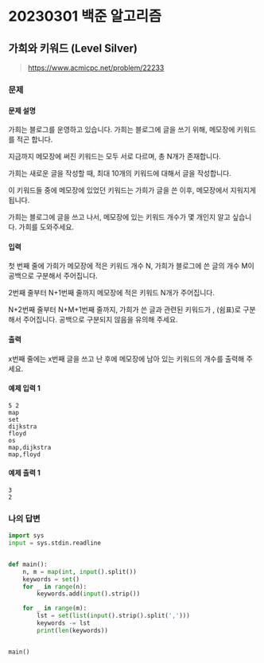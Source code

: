 # 20230301 백준 알고리즘

## 가희와 키워드 (Level Silver)
> https://www.acmicpc.net/problem/22233

### 문제
#### 문제 설명
가희는 블로그를 운영하고 있습니다. 가희는 블로그에 글을 쓰기 위해, 메모장에 키워드를 적곤 합니다.

지금까지 메모장에 써진 키워드는 모두 서로 다르며, 총 N개가 존재합니다.

가희는 새로운 글을 작성할 때, 최대 10개의 키워드에 대해서 글을 작성합니다.

이 키워드들 중에 메모장에 있었던 키워드는 가희가 글을 쓴 이후, 메모장에서 지워지게 됩니다.

가희는 블로그에 글을 쓰고 나서, 메모장에 있는 키워드 개수가 몇 개인지 알고 싶습니다. 가희를 도와주세요.

#### 입력
첫 번째 줄에 가희가 메모장에 적은 키워드 개수 N, 가희가 블로그에 쓴 글의 개수 M이 공백으로 구분해서 주어집니다.

2번째 줄부터 N+1번째 줄까지 메모장에 적은 키워드 N개가 주어집니다.

N+2번째 줄부터 N+M+1번째 줄까지, 가희가 쓴 글과 관련된 키워드가 , (쉼표)로 구분해서 주어집니다. 공백으로 구분되지 않음을 유의해 주세요.

#### 출력
x번째 줄에는 x번째 글을 쓰고 난 후에 메모장에 남아 있는 키워드의 개수를 출력해 주세요.

#### 예제 입력 1
```
5 2
map
set
dijkstra
floyd
os
map,dijkstra
map,floyd
```

#### 예제 출력 1
```
3
2
```

### 나의 답변
```python
import sys
input = sys.stdin.readline


def main():
    n, m = map(int, input().split())
    keywords = set()
    for _ in range(n):
        keywords.add(input().strip())

    for _ in range(m):
        lst = set(list(input().strip().split(',')))
        keywords -= lst
        print(len(keywords))


main()
```